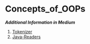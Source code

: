 # Concepts_of_OOPs


***Additional Information in Medium***
1) [Tokenizer](https://medium.com/@dzh.2002z/what-is-tokenizer-in-java-a55181efc480)
2) [Java-Readers](https://medium.com/@dzh.2002z/java-readers-fa882e16b079)
